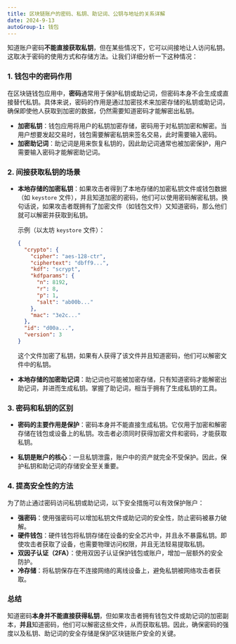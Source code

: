 ```yaml
---
title: 区块链账户的密码、私钥、助记词、公钥与地址的关系详解
date: 2024-9-13
autoGroup-1: 钱包
---
```



知道账户密码**不能直接获取私钥**，但在某些情况下，它可以间接地让人访问私钥。这取决于密码的使用方式和存储方法。让我们详细分析一下这种情况：

### 1. **钱包中的密码作用**
在区块链钱包应用中，**密码**通常用于保护私钥或助记词，但密码本身不会生成或直接替代私钥。具体来说，密码的作用是通过加密技术来加密存储的私钥或助记词，确保即使他人获取到加密的数据，仍然需要知道密码才能解密出私钥。

- **加密私钥**：钱包应用将用户的私钥加密存储，密码用于对私钥加密和解密。当用户想要发起交易时，钱包需要解密私钥来签名交易，此时需要输入密码。
- **加密助记词**：助记词是用来恢复私钥的，因此助记词通常也被加密保护，用户需要输入密码才能解密助记词。

### 2. **间接获取私钥的场景**
- **本地存储的加密私钥**：如果攻击者得到了本地存储的加密私钥文件或钱包数据（如 `keystore` 文件），并且知道加密的密码，他们可以使用密码解密私钥。换句话说，如果攻击者既拥有了加密文件（如钱包文件）又知道密码，那么他们就可以解密并获取到私钥。
  
  示例（以太坊 `keystore` 文件）：
  ```json
  {
    "crypto": {
      "cipher": "aes-128-ctr",
      "ciphertext": "dbff9...",
      "kdf": "scrypt",
      "kdfparams": {
        "n": 8192,
        "r": 8,
        "p": 1,
        "salt": "ab00b..."
      },
      "mac": "3e2c..."
    },
    "id": "d00a...",
    "version": 3
  }
  ```
  这个文件加密了私钥，如果有人获得了该文件并且知道密码，他们可以解密文件中的私钥。

- **本地存储的加密助记词**：助记词也可能被加密存储，只有知道密码才能解密出助记词，并进而生成私钥。掌握了助记词，相当于拥有了生成私钥的工具。

### 3. **密码和私钥的区别**
- **密码的主要作用是保护**：密码本身并不能直接生成私钥。它仅用于加密和解密存储在钱包或设备上的私钥。攻击者必须同时获得加密文件和密码，才能获取私钥。
  
- **私钥是账户的核心**：一旦私钥泄露，账户中的资产就完全不受保护。因此，保护私钥和助记词的存储安全至关重要。

### 4. **提高安全性的方法**
为了防止通过密码访问私钥或助记词，以下安全措施可以有效保护账户：
- **强密码**：使用强密码可以增加私钥文件或助记词的安全性，防止密码被暴力破解。
- **硬件钱包**：硬件钱包将私钥存储在设备的安全芯片中，并且永不暴露私钥。即使攻击者获取了设备，也需要物理访问权限，并且无法轻易提取私钥。
- **双因子认证（2FA）**：使用双因子认证保护钱包或账户，增加一层额外的安全防护。
- **冷存储**：将私钥保存在不连接网络的离线设备上，避免私钥被网络攻击者获取。

### 总结
知道密码**本身并不能直接获得私钥**，但如果攻击者拥有钱包文件或助记词的加密副本，**并且**知道密码，他们可以解密这些文件，从而获取私钥。因此，确保密码的强度以及私钥、助记词的安全存储是保护区块链账户安全的关键。